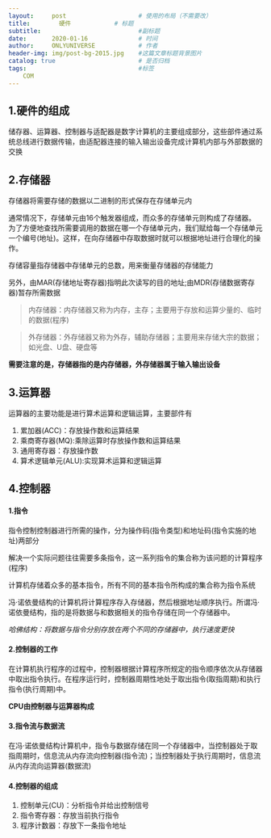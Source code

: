 ```yaml
---
layout:     post                    # 使用的布局（不需要改）
title:        硬件            # 标题 
subtitle:                           #副标题
date:       2020-01-16              # 时间
author:     ONLYUNIVERSE            # 作者
header-img: img/post-bg-2015.jpg    #这篇文章标题背景图片
catalog: true                       # 是否归档
tags:                               #标签
    COM
---
```


## 1.硬件的组成

储存器、运算器、控制器与适配器是数字计算机的主要组成部分，这些部件通过系统总线进行数据传输，由适配器连接的输入输出设备完成计算机内部与外部数据的交换

## 2.存储器

存储器将需要存储的数据以二进制的形式保存在存储单元内

通常情况下，存储单元由16个触发器组成，而众多的存储单元则构成了存储器。为了方便地查找所需要调用的数据在哪一个存储单元内，我们赋给每一个存储单元一个编号(地址)。这样，在向存储器中存取数据时就可以根据地址进行合理化的操作。

存储容量指存储器中存储单元的总数，用来衡量存储器的存储能力

另外，由MAR(存储地址寄存器)指明此次读写的目的地址;由MDR(存储数据寄存器)暂存所需数据

>内存储器：内存储器又称为内存，主存；主要用于存放和运算少量的、临时的数据(程序)

>外存储器：外存储器又称为外存，辅助存储器；主要用来存储大宗的数据；如光盘、U盘、硬盘等

**需要注意的是，存储器指的是内存储器，外存储器属于输入输出设备**

## 3.运算器

运算器的主要功能是进行算术运算和逻辑运算，主要部件有

1. 累加器(ACC)：存放操作数和运算结果
2. 乘商寄存器(MQ):乘除运算时存放操作数和运算结果
3. 通用寄存器：存放操作数
4. 算术逻辑单元(ALU):实现算术运算和逻辑运算

## 4.控制器

#### 1.指令

指令控制控制器进行所需的操作，分为操作码(指令类型)和地址码(指令实施的地址)两部分

解决一个实际问题往往需要多条指令，这一系列指令的集合称为该问题的计算程序(程序)

计算机存储着众多的基本指令，所有不同的基本指令所构成的集合称为指令系统

冯·诺依曼结构的计算机将计算程序存入存储器，然后根据地址顺序执行。所谓冯·诺依曼结构，指的是将数据与和数据相关的指令存储在同一个存储器中。

*哈佛结构：将数据与指令分别存放在两个不同的存储器中，执行速度更快*

#### 2.控制器的工作

在计算机执行程序的过程中，控制器根据计算程序所规定的指令顺序依次从存储器中取出指令执行。在程序运行时，控制器周期性地处于取出指令(取指周期)和执行指令(执行周期)中。

**CPU由控制器与运算器构成**

#### 3.指令流与数据流

在冯·诺依曼结构计算机中，指令与数据存储在同一个存储器中，当控制器处于取指周期时，信息流从内存流向控制器(指令流)；当控制器处于执行周期时，信息流从内存流向运算器(数据流)

#### 4.控制器的组成

1. 控制单元(CU)：分析指令并给出控制信号
2. 指令寄存器：存放当前执行指令
3. 程序计数器：存放下一条指令地址
